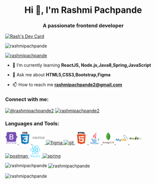 
<h1 align="center">Hi 👋, I'm Rashmi Pachpande</h1>
<h3 align="center">A passionate frontend developer</h3>
<a href="https://app.daily.dev/rash"><img src="https://api.daily.dev/devcards/32ab028d58834774bdb041057daba87f.png?r=ezp" width="400" alt="Rash's Dev Card"/></a>
<p align="left"> <img src="https://komarev.com/ghpvc/?username=rashmipachpande&label=Profile%20views&color=0e75b6&style=flat" alt="rashmipachpande" /> </p>

<p align="left"> <a href="https://github.com/ryo-ma/github-profile-trophy"><img src="https://github-profile-trophy.vercel.app/?username=rashmipachpande" alt="rashmipachpande" /></a> </p>

- 🌱 I’m currently learning **ReactJS, Node.js,Java8,Spring,JavaScript**

- 💬 Ask me about **HTML5,CSS3,Bootstrap,Figma**

- 📫 How to reach me **rashmipachpande2@gmail.com**

<h3 align="left">Connect with me:</h3>
<p align="left">
<a href="https://www.hackerrank.com/@rashmipachpande2" target="blank"><img align="center" src="https://raw.githubusercontent.com/rahuldkjain/github-profile-readme-generator/master/src/images/icons/Social/hackerrank.svg" alt="@rashmipachpande2" height="30" width="40" /></a>
<a href="https://www.leetcode.com/rashmipachpande2" target="blank"><img align="center" src="https://raw.githubusercontent.com/rahuldkjain/github-profile-readme-generator/master/src/images/icons/Social/leet-code.svg" alt="rashmipachpande2" height="30" width="40" /></a>
</p>

<h3 align="left">Languages and Tools:</h3>
<p align="left"> <a href="https://getbootstrap.com" target="_blank" rel="noreferrer"> <img src="https://raw.githubusercontent.com/devicons/devicon/master/icons/bootstrap/bootstrap-plain-wordmark.svg" alt="bootstrap" width="40" height="40"/> </a> <a href="https://www.w3schools.com/css/" target="_blank" rel="noreferrer"> <img src="https://raw.githubusercontent.com/devicons/devicon/master/icons/css3/css3-original-wordmark.svg" alt="css3" width="40" height="40"/> </a> <a href="https://expressjs.com" target="_blank" rel="noreferrer"> <img src="https://raw.githubusercontent.com/devicons/devicon/master/icons/express/express-original-wordmark.svg" alt="express" width="40" height="40"/> </a> <a href="https://www.figma.com/" target="_blank" rel="noreferrer"> <img src="https://www.vectorlogo.zone/logos/figma/figma-icon.svg" alt="figma" width="40" height="40"/> </a> <a href="https://git-scm.com/" target="_blank" rel="noreferrer"> <img src="https://www.vectorlogo.zone/logos/git-scm/git-scm-icon.svg" alt="git" width="40" height="40"/> </a> <a href="https://www.w3.org/html/" target="_blank" rel="noreferrer"> <img src="https://raw.githubusercontent.com/devicons/devicon/master/icons/html5/html5-original-wordmark.svg" alt="html5" width="40" height="40"/> </a> <a href="https://www.java.com" target="_blank" rel="noreferrer"> <img src="https://raw.githubusercontent.com/devicons/devicon/master/icons/java/java-original.svg" alt="java" width="40" height="40"/> </a> <a href="https://www.mongodb.com/" target="_blank" rel="noreferrer"> <img src="https://raw.githubusercontent.com/devicons/devicon/master/icons/mongodb/mongodb-original-wordmark.svg" alt="mongodb" width="40" height="40"/> </a> <a href="https://www.mysql.com/" target="_blank" rel="noreferrer"> <img src="https://raw.githubusercontent.com/devicons/devicon/master/icons/mysql/mysql-original-wordmark.svg" alt="mysql" width="40" height="40"/> </a> <a href="https://nodejs.org" target="_blank" rel="noreferrer"> <img src="https://raw.githubusercontent.com/devicons/devicon/master/icons/nodejs/nodejs-original-wordmark.svg" alt="nodejs" width="40" height="40"/> </a> <a href="https://postman.com" target="_blank" rel="noreferrer"> <img src="https://www.vectorlogo.zone/logos/getpostman/getpostman-icon.svg" alt="postman" width="40" height="40"/> </a> <a href="https://reactjs.org/" target="_blank" rel="noreferrer"> <img src="https://raw.githubusercontent.com/devicons/devicon/master/icons/react/react-original-wordmark.svg" alt="react" width="40" height="40"/> </a> <a href="https://spring.io/" target="_blank" rel="noreferrer"> <img src="https://www.vectorlogo.zone/logos/springio/springio-icon.svg" alt="spring" width="40" height="40"/> </a> </p>

<p><img align="left" src="https://github-readme-stats.vercel.app/api/top-langs?username=rashmipachpande&show_icons=true&locale=en&layout=compact" alt="rashmipachpande" /></p>

<p>&nbsp;<img align="center" src="https://github-readme-stats.vercel.app/api?username=rashmipachpande&show_icons=true&locale=en" alt="rashmipachpande" /></p>

<p><img align="center" src="https://github-readme-streak-stats.herokuapp.com/?user=rashmipachpande&" alt="rashmipachpande" /></p>


